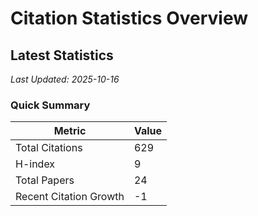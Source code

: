 # Citation Statistics Overview

## Latest Statistics
*Last Updated: 2025-10-16*

### Quick Summary
| Metric | Value |
| ------ | ----- |
| Total Citations | 629 |
| H-index | 9 |
| Total Papers | 24 |
| Recent Citation Growth | -1 |